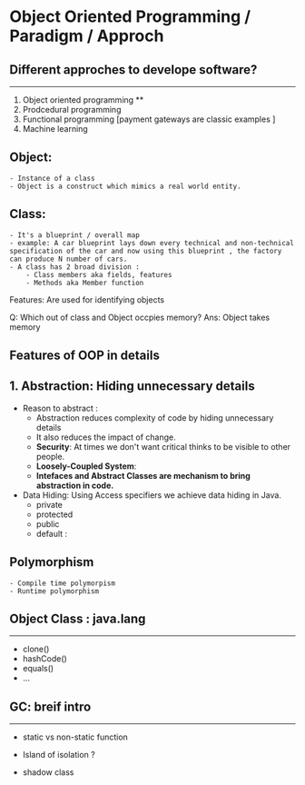 # Object Oriented Programming / Paradigm / Approch 

## Different approches to develope software?
-----------------------------------------------------------
1. Object oriented programming **
2. Prodcedural programming 
3. Functional programming [payment gateways are classic examples ]
4. Machine learning 

## Object: 
    - Instance of a class 
    - Object is a construct which mimics a real world entity.
## Class:
    - It's a blueprint / overall map 
    - example: A car blueprint lays down every technical and non-technical specification of the car and now using this blueprint , the factory can produce N number of cars.
    - A class has 2 broad division :
        - Class members aka fields, features
        - Methods aka Member function

Features: Are used for identifying objects 

Q: Which out of class and Object occpies memory?
Ans: Object takes memory 

## Features of OOP in details
## 1. Abstraction: Hiding unnecessary details 
- Reason to abstract :
    - Abstraction reduces complexity of code by hiding unnecessary details 
    - It also reduces the impact of change.
    - **Security**: At times we don't want critical thinks to be visible to other people.
    - **Loosely-Coupled System**: 
    - **Intefaces and Abstract Classes are mechanism to bring abstraction in code.**
- Data Hiding: Using Access specifiers we achieve data hiding in Java.
    - private 
    - protected
    - public 
    - default : 

## Polymorphism 
    - Compile time polymorpism 
    - Runtime polymorphism 

## Object Class : java.lang
----------------------------------------------------------------------
- clone()
- hashCode()
- equals()
- ...

## GC: breif intro 
---------------------------------------------------------------------

- static vs non-static function 

- Island of isolation ?
- shadow class